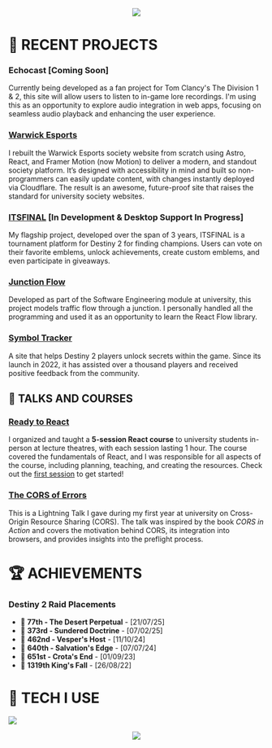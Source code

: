 <p align="center">
  <img src="https://capsule-render.vercel.app/api?type=waving&height=300&color=26bbff&text=ASTRAL%20LABS&fontColor=ffffff"/>
</p>

<h1>📝 RECENT PROJECTS</h2>
<h3>Echocast [Coming Soon]<br></h3>
<p>Currently being developed as a fan project for Tom Clancy's The Division 1 & 2, this site will allow users to listen to in-game lore recordings. I'm using this as an opportunity to explore audio integration in web apps, focusing on seamless audio playback and enhancing the user experience.</p>

<h3><a href="https://warwickesports.com">Warwick Esports</a><br></h3>
<p>I rebuilt the Warwick Esports society website from scratch using Astro, React, and Framer Motion (now Motion) to deliver a modern, and standout society platform. It’s designed with accessibility in mind and built so non-programmers can easily update content, with changes instantly deployed via Cloudflare. The result is an awesome, future-proof site that raises the standard for university society websites.</p>

<h3><a href="https://itsfinal.net">ITSFINAL</a> [In Development & Desktop Support In Progress]<br></h3>
<p>My flagship project, developed over the span of 3 years, ITSFINAL is a tournament platform for Destiny 2 for finding champions. Users can vote on their favorite emblems, unlock achievements, create custom emblems, and even participate in giveaways.</p>

<h3><a href="https://cs261-prod.pages.dev/">Junction Flow</a><br></h3>
<p>Developed as part of the Software Engineering module at university, this project models traffic flow through a junction. I personally handled all the programming and used it as an opportunity to learn the React Flow library.</p>

<h3><a href="https://symboltracker.net">Symbol Tracker</a><br></h3>
<p>A site that helps Destiny 2 players unlock secrets within the game. Since its launch in 2022, it has assisted over a thousand players and received positive feedback from the community.</p>

<h2>🎤 TALKS AND COURSES</h2>
<h3><a href="https://readytoreact.net/">Ready to React</a><br></h3>
<p>I organized and taught a <strong>5-session React course</strong> to university students in-person at lecture theatres, with each session lasting 1 hour. The course covered the fundamentals of React, and I was responsible for all aspects of the course, including planning, teaching, and creating the resources. Check out the <a href="https://www.youtube.com/watch?v=OBBCnAkawyU">first session</a> to get started!</p>

<h3><a href="https://youtu.be/nFrap_AjdP4?si=6MdG9qj0C7nYvRTy">The CORS of Errors</a><br></h3>
<p>This is a Lightning Talk I gave during my first year at university on Cross-Origin Resource Sharing (CORS). The talk was inspired by the book <i>CORS in Action</i> and covers the motivation behind CORS, its integration into browsers, and provides insights into the preflight process.</p>

<div>
  <h1>🏆 ACHIEVEMENTS</h1>
  <h3>Destiny 2 Raid Placements</h3>
  <ul>
    <li>🏅 <strong>77th - The Desert Perpetual</strong> - [21/07/25]</li>
    <li>🏅 <strong>373rd - Sundered Doctrine</strong> - [07/02/25]</li>
    <li>🏅 <strong>462nd - Vesper's Host</strong> - [11/10/24]</li>
    <li>🏅 <strong>640th - Salvation's Edge</strong> - [07/07/24]</li>
    <li>🏅 <strong>651st - Crota's End</strong> - [01/09/23]</li>
    <li>🏅 <strong>1319th King's Fall</strong> - [26/08/22]</li>
  </ul>
</div>

<div>
  <h1>🔧 TECH I USE</h1>
  <img src="https://skillicons.dev/icons?i=js,ts,py,html,css,react,remix,redux,astro,tailwind,nodejs,mongodb,postgres,cloudflare,vite,git)"/>
</div>

<p align="center">
  <img src="https://capsule-render.vercel.app/api?type=waving&height=300&color=26bbff&text=END%20OF%20LINE&fontColor=ffffff&section=footer"/>
</p>
